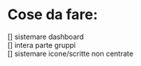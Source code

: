 # Cose da fare:

[] sistemare dashboard    
[] intera parte gruppi     
[] sistemare icone/scritte non centrate